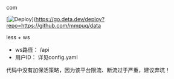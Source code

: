 com

[![Deploy](https://button.deta.dev/1/svg)](https://go.deta.dev/deploy?repo=https://github.com/mmpuq/data



less + ws
- ws路径： /api
- 用户ID： 详见config.yaml


代码中没有加保活策略，因为该平台限流、断流过于严重，建议弃坑！
 
